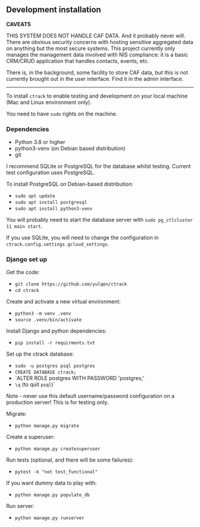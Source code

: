 ## Development installation

**CAVEATS**

THIS SYSTEM DOES NOT HANDLE CAF DATA. And it probably never will. There are
obvious security concerns with hosting sensitive aggregated data on anything
but the most secure systems.  This project currently only manages the
management data involved with NIS compliance: it is a basic CRM/CRUD
application that handles contacts, events, etc.

There is, in the background, some facility to store CAF data, but this is not
currently brought out in the user interface. Find it in the admin interface.

---

To install `ctrack` to enable testing and development on your local machine
(Mac and Linux environment only).

You need to have `sudo` rights on the machine.

### Dependencies

* Python 3.8 or higher
* python3-venv (on Debian based distribution)
* git

I recommend SQLite or PostgreSQL for the database whilst testing. Current test
configuration uses PostgreSQL.

To install PostgreSQL on Debian-based distribution:

* `sudo apt update`
* `sudo apt install postgresql`
* `sudo apt install python3-venv`

You will probably need to start the database server with `sudo pg_ctlcluster 11 main
start`.

If you use SQLite, you will need to change the configuration in
`ctrack.config.settings.gcloud_settings`.

### Django set up

Get the code:

* `git clone https://github.com/yulqen/ctrack`
* `cd ctrack`

Create and activate a new virtual environment:

* `python3 -m venv .venv`
* `source .venv/bin/activate`

Install Django and python dependencies:

* `pip install -r requirments.txt`

Set up the ctrack database:

* `sudo -u postgres psql postgres`
* `CREATE DATABASE ctrack;`
* `ALTER ROLE postgres WITH PASSWORD 'postgres;'
* `\q` (to quit `psql`)`

Note - never use this default username/password configuration on a production
server! This is for testing only.

Migrate:

* `python manage.py migrate`


Create a superuser:

* `python manage.py createsuperuser`

Run tests (optional, and there will be some failures):

* `pytest -k "not test_functional"`

If you want dummy data to play with:

* `python manage.py populate_db`

Run server:

* `python manage.py runserver`


